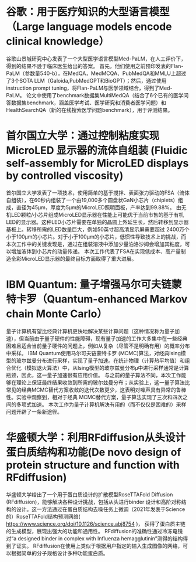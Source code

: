 # 谷歌：用于医疗知识的大型语言模型（Large language models encode clinical knowledge）
谷歌山景城研究中心发表了一个大型医学语言模型Med-PaLM，在人工评价下，得到的结果不逊于临床医生给出的答案。
首先，他们使用之前预印发表的Flan-PaLM（参数量540-b），在MedQA，MedMCQA、PubMedQA和MMLU上超过了3个SOTA LLM（Galoida,PubMedGPT和BioGPT）；然后，通过使用instruction prompt tuning，将Flan-PaLM与医学领域结合，得到了Med-PaLM。
论文中使用了benchmark数据集MultiMedQA（结合了6个已有的医学问答数据集benchmark，涵盖医学考试、医学研究和消费者医学问题）和HealthSearchQA（新的在线搜索医学问题benchmark），用于评测结果。

# 首尔国立大学：通过控制粘度实现 MicroLED 显示器的流体自组装 (Fluidic self-assembly for MicroLED displays by controlled viscosity)
首尔国立大学发表了一项技术，使用简单的基于搅拌、表面张力驱动的FSA（流体自组装），在60秒内组装了一个由19,000多个圆盘状GaN小芯片（chiplets）组成，直径为45μm，厚度为5μm的MicroLED照明面板，产率达到99.88%。
由无机LED颗粒/小芯片组成MicroLED显示器在性能上可能优于当前市售的基于有机LED的显示器。这种LED小芯片需要在单独的晶圆上外延生长，然后转移到显示器基板上。转移所需的LED数量巨大，例如50英寸超高清显示屏需要超过 2400万个小于100μm的小芯片。对于小于100μm的小芯片，低惯性导致技术上的挑战，而本次工作中的关键发现是，通过在组装溶液中添加少量泊洛沙姆会增加其粘度，可以增加液体到小芯片的动量传递。
本次工作代表了FSA在实现低成本、高产量制造全彩MicroLED显示器的最终目标方面取得了重大进展。

# IBM Quantum: 量子增强马尔可夫链蒙特卡罗（Quantum-enhanced Markov chain Monte Carlo）
量子计算机有望比经典计算机更快地解决某些计算问题（这种情况称为量子加速），但当前由于量子硬件的性能障碍，现有量子加速的工作大多集中在一些经典困难且适合当前量子硬件的问题上，例如从复杂（尽管不是明确有用）的概率分布中采样。
IBM Quantum使用马尔可夫链蒙特卡罗 (MCMC)算法，对经典Ising模型的玻尔兹曼分布进行采样，实现了量子加速。在统计物理（计算热平均值）和组合优化（模拟退火算法）中，从Ising模型的玻尔兹曼分布μ中进行采样通常是计算瓶颈，因此，这一量子加速很有应用价值。
与之前的量子算法不同，本次工作能够在理论上保证最终结果收敛到所需的玻尔兹曼分布；从实验上，这一量子算法比常见的经典MCMC替代方案收敛的迭代次数更少，这表明对噪声具有异常的鲁棒性。实验中观察到，相对于经典 MCMC替代方案，量子算法实现了三次和四次之间的多项式加速。
本次工作为量子计算机解决有用的（而不仅仅是困难的）采样问题开辟了一条新途径。

# 华盛顿大学：利用RFdiffusion从头设计蛋白质结构和功能(De novo design of protein structure and function with RFdiffusion)
华盛顿大学给出了一个用于蛋白质设计的扩散模型RoseTTAFold Diffusion (RFdiffusion)，能够解决各种设计挑战，包括从头进行binder 设计和高阶对称结构的设计。这一方法通过在蛋白质结构去噪任务上微调（2021年发表于Science的）RoseTTAFold结构预测网络( https://www.science.org/doi/10.1126/science.abj8754 )，
获得了蛋白质主链的生成模型，展现出强大的功能和通用性。
RFdiffusion的准确性通过冷冻电镜对“a designed binder in complex with Influenza hemagglutinin”测得的结构得到了证实。
RFdiffusion在使用上类似于根据用户指定的输入生成图像的网络，可以根据简单的分子规格设计多种功能蛋白质。
